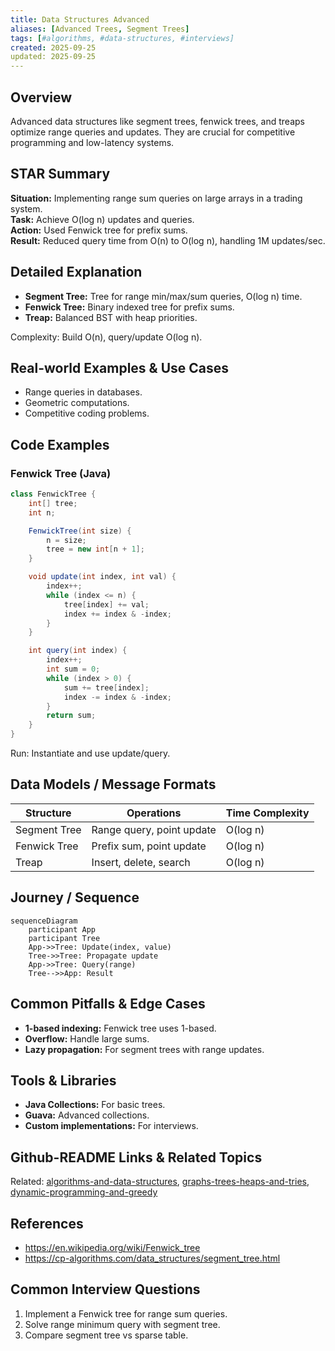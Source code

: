 ```yaml
---
title: Data Structures Advanced
aliases: [Advanced Trees, Segment Trees]
tags: [#algorithms, #data-structures, #interviews]
created: 2025-09-25
updated: 2025-09-25
---
```


## Overview
Advanced data structures like segment trees, fenwick trees, and treaps optimize range queries and updates. They are crucial for competitive programming and low-latency systems.

## STAR Summary
**Situation:** Implementing range sum queries on large arrays in a trading system.  
**Task:** Achieve O(log n) updates and queries.  
**Action:** Used Fenwick tree for prefix sums.  
**Result:** Reduced query time from O(n) to O(log n), handling 1M updates/sec.

## Detailed Explanation
- **Segment Tree:** Tree for range min/max/sum queries, O(log n) time.
- **Fenwick Tree:** Binary indexed tree for prefix sums.
- **Treap:** Balanced BST with heap priorities.

Complexity: Build O(n), query/update O(log n).

## Real-world Examples & Use Cases
- Range queries in databases.
- Geometric computations.
- Competitive coding problems.

## Code Examples
### Fenwick Tree (Java)
```java
class FenwickTree {
    int[] tree;
    int n;

    FenwickTree(int size) {
        n = size;
        tree = new int[n + 1];
    }

    void update(int index, int val) {
        index++;
        while (index <= n) {
            tree[index] += val;
            index += index & -index;
        }
    }

    int query(int index) {
        index++;
        int sum = 0;
        while (index > 0) {
            sum += tree[index];
            index -= index & -index;
        }
        return sum;
    }
}
```

Run: Instantiate and use update/query.

## Data Models / Message Formats
| Structure | Operations | Time Complexity |
|-----------|------------|-----------------|
| Segment Tree | Range query, point update | O(log n) |
| Fenwick Tree | Prefix sum, point update | O(log n) |
| Treap | Insert, delete, search | O(log n) |

## Journey / Sequence
```mermaid
sequenceDiagram
    participant App
    participant Tree
    App->>Tree: Update(index, value)
    Tree->>Tree: Propagate update
    App->>Tree: Query(range)
    Tree-->>App: Result
```

## Common Pitfalls & Edge Cases
- **1-based indexing:** Fenwick tree uses 1-based.
- **Overflow:** Handle large sums.
- **Lazy propagation:** For segment trees with range updates.

## Tools & Libraries
- **Java Collections:** For basic trees.
- **Guava:** Advanced collections.
- **Custom implementations:** For interviews.

## Github-README Links & Related Topics
Related: [algorithms-and-data-structures](../algorithms-and-data-structures/), [graphs-trees-heaps-and-tries](../graphs-trees-heaps-and-tries/), [dynamic-programming-and-greedy](../dynamic-programming-and-greedy/)

## References
- https://en.wikipedia.org/wiki/Fenwick_tree
- https://cp-algorithms.com/data_structures/segment_tree.html

## Common Interview Questions
1. Implement a Fenwick tree for range sum queries.
2. Solve range minimum query with segment tree.
3. Compare segment tree vs sparse table.